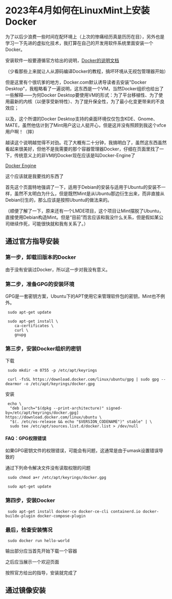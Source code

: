 # 2023年4月如何在LinuxMint上安装Docker

为了以后少浪费一些时间在配环境上（上次的惨痛经历真是历历在目），另外也是学习一下先进的虚拟化技术，我打算在自己的开发用软件系统里面安装一个Docker。

安装软件一般要遵循官方给出的说明，[Docker的说明文档](https://docs.docker.com/)

（少看那些上来就让人从源码编译Docker的教程，搞坏环境从无视包管理器开始）

但是这里有个很坑爹的地方，Docker.com默认诱导读者去安装"Docker Desktop"，我粗略看了一遍说明，这东西是一个VM，当然Docker组织也给出了一些解释——为何Docker Desktop要使用VM的形式：为了平台移植性、为了使用最新的内核（以便享受新特性）、为了提升保全性，为了最小化变更带来的不良效应；

以及，这个所谓的Docker Desktop支持的桌面环境仅仅包含KDE、Gnome、MATE，虽然他估计到了Mint用户这让人挺开心，但是这并没有照顾到我这个xfce用户啊！（摔）

越读这个说明越觉得不对劲。花了大概有二十分钟，我搞明白了，虽然这东西虽然看起来很美好，但他不是我需要的那个容器管理器Docker，仔细在页面里找了一下，传统意义上的非VM的Docker现在应该是叫Docker-Engine了

[Docker Engine](https://docs.docker.com/engine/install/)

这个应该就是我要找的东西了

首先这个页面特地强调了一下，适用于Debian的安装与适用于Ubuntu的安装不一样，虽然不太明白为什么，但是既然Mint是从Ubuntu那边衍生出来，而非直接从Debian衍生的，那么应该是按照Ubuntu的做法来的。

（顺便了解了一下，原来还有一个LMDE项目，这个项目让Mint摆脱了Ubuntu，直接使用Debian构造Mint。但是“目前”而言应该和我没什么关系，但是假如某公司继续作死，可能很快就和我有关系了。）

## 通过官方指导安装

### 第一步，卸载旧版本的Docker

由于没有安装过Docker，所以这一步对我没有意义。

### 第二步，准备GPG的安装环境

GPG是一套密钥方案，Ubuntu下的APT使用它来管理软件包的密钥，Mint也不例外。

```shell
 sudo apt-get update

 sudo apt-get install \
    ca-certificates \
    curl \
    gnupg
```

### 第三步，安装Docker组织的密钥

下载

```shell
 sudo mkdir -m 0755 -p /etc/apt/keyrings

 curl -fsSL https://download.docker.com/linux/ubuntu/gpg | sudo gpg --dearmor -o /etc/apt/keyrings/docker.gpg
```

安装

```shell
 echo \
  "deb [arch="$(dpkg --print-architecture)" signed-by=/etc/apt/keyrings/docker.gpg] https://download.docker.com/linux/ubuntu \
  "$(. /etc/os-release && echo "$VERSION_CODENAME")" stable" | \
  sudo tee /etc/apt/sources.list.d/docker.list > /dev/null
```

#### FAQ：GPG权限错误

如果GPG密钥文件的权限错误，可能会有问题，这通常是由于umask设置错误导致的

通过下列命令解决文件没有读取权限的问题

```shell
 sudo chmod a+r /etc/apt/keyrings/docker.gpg

 sudo apt-get update
```

### 第四步，安装Docker

```shell
 sudo apt-get install docker-ce docker-ce-cli containerd.io docker-buildx-plugin docker-compose-plugin
```
### 最后，检查安装情况

```shell
 sudo docker run hello-world
```

输出部分应当首先开始下载一个容器

之后应当展示一个欢迎页面

按照官方给出的指导，安装就完成了

## 通过镜像安装

